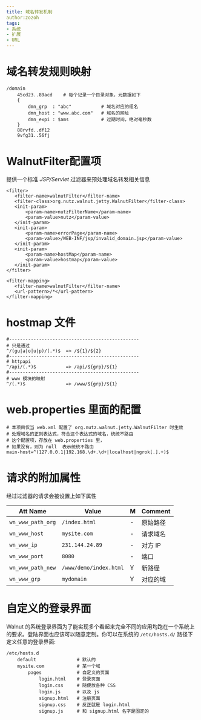 ```yaml
---
title: 域名转发机制
author:zozoh
tags:
- 系统
- 扩展
- URL
---
```


# 域名转发规则映射

```
/domain
    45cd23..89acd    # 每个记录一个目录对象，元数据如下
    {
        dmn_grp  : "abc"           # 域名对应的组名
        dmn_host : "www.abc.com"   # 域名的网址
        dmn_expi : $ams            # 过期时间，绝对毫秒数
    }
    88rvfd..df12
    9vfg31..56fj

```

# WalnutFilter配置项

提供一个标准 *JSP/Servlet* 过滤器来预处理域名转发相关信息

```
<filter>
   <filter-name>walnutFilter</filter-name>
   <filter-class>org.nutz.walnut.jetty.WalnutFilter</filter-class>
   <init-param>
       <param-name>nutzFilterName</param-name>
       <param-value>nutz</param-value>
   </init-param>
   <init-param>
       <param-name>errorPage</param-name>
       <param-value>/WEB-INF/jsp/invalid_domain.jsp</param-value>
   </init-param>
   <init-param>
       <param-name>hostMap</param-name>
       <param-value>hostmap</param-value>
   </init-param>
</filter>

<filter-mapping>
   <filter-name>walnutFilter</filter-name>
   <url-pattern>/*</url-pattern>
</filter-mapping>	
```

# hostmap 文件

```
#------------------------------------------------
# 只是通过
^/(gu|a|o|u|p)/(.*)$  => /${1}/${2}
#------------------------------------------------
# httpapi
^/api/(.*)$           => /api/${grp}/${1}
#------------------------------------------------
# www 模块的映射  
^/(.*)$               => /www/${grp}/${1}  
```
# web.properties 里面的配置

```
# 本项目仅当 web.xml 配置了 org.nutz.walnut.jetty.WalnutFilter 时生效
# 处理域名的正则表达式，符合这个表达式的域名，统统不路由
# 这个配置项，存放在 web.properties 里，
# 如果没有，则为 null  表示统统不路由
main-host=^(127.0.0.1|192.168.\d+.\d+|localhost|ngrok[.].+)$
```

# 请求的附加属性

经过过滤器的请求会被设置上如下属性

 Att Name         | Value                  | M | Comment
------------------|------------------------|---|----------
`wn_www_path_org` | `/index.html`          | - | 原始路径
`wn_www_host`     | `mysite.com`           | - | 请求域名
`wn_www_ip`       | `231.144.24.89`        | - | 对方 IP
`wn_www_port`     | `8080`                 | - | 端口
`wn_www_path_new` | `/www/demo/index.html` | Y | 新路径
`wn_www_grp`      | `mydomain`             | Y | 对应的域

# 自定义的登录界面

Walnut 的系统登录界面为了能实现多个看起来完全不同的应用均跑在一个系统上的要求。登陆界面也应该可以随意定制。你可以在系统的 `/etc/hosts.d/` 路径下定义任意的登录界面:

```
/etc/hosts.d
    default               # 默认的
    mysite.com            # 某一个域
        pages             # 自定义的页面
            login.html    # 登录页面
            login.css     # 随便放各种 CSS
            login.js      # 以及 js
            signup.html   # 注册页面
            signup.css    # 反正就是 login.html
            signup.js     # 和 signup.html 名字是固定的
```


